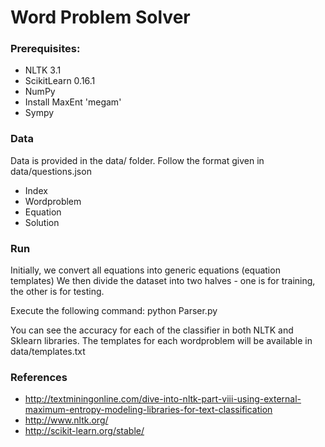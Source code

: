 # Word Problem Solver 

### Prerequisites:
- NLTK 3.1
- ScikitLearn 0.16.1
- NumPy
- Install MaxEnt 'megam'
- Sympy

### Data

Data is provided in the data/ folder.
Follow the format given in data/questions.json
- Index
- Wordproblem
- Equation
- Solution

### Run

Initially, we convert all equations into generic equations (equation templates)
We then divide the dataset into two halves - one is for training, the other is for testing.

Execute the following command:
python Parser.py

You can see the accuracy for each of the classifier in both NLTK and Sklearn libraries.
The templates for each wordproblem will be available in data/templates.txt

### References

- http://textminingonline.com/dive-into-nltk-part-viii-using-external-maximum-entropy-modeling-libraries-for-text-classification
- http://www.nltk.org/
- http://scikit-learn.org/stable/
